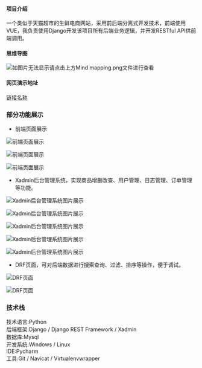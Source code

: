 #### 项目介绍  
一个类似于天猫超市的生鲜电商网站，采用前后端分离式开发技术，前端使用VUE，我负责使用Django开发该项目所有后端业务逻辑，并开发RESTful API供前端调用。
#### 思维导图
![如图片无法显示请点击上方Mind mapping.png文件进行查看](https://raw.githubusercontent.com/wang-junlin/Online-store/master/Mind%20mapping.png)  
#### 网页演示地址  
[链接名称](http://114.115.171.87:8000/)
### 部分功能展示  
* 前端页面展示  

![前端页面展示](https://github.com/wang-junlin/Online-store/blob/master/MxShop/media/image/6.PNG)  

![前端页面展示](https://github.com/wang-junlin/Online-store/blob/master/MxShop/media/image/7.PNG)  

![前端页面展示](https://github.com/wang-junlin/Online-store/blob/master/MxShop/media/image/8.PNG)  



* Xadmin后台管理系统，实现商品增删改查、用户管理、日志管理、订单管理等功能。  

![Xadmin后台管理系统图片展示](https://github.com/wang-junlin/Online-store/blob/master/MxShop/media/image/9.PNG)  

![Xadmin后台管理系统图片展示](https://github.com/wang-junlin/Online-store/blob/master/MxShop/media/image/10.PNG)  

![Xadmin后台管理系统图片展示](https://github.com/wang-junlin/Online-store/blob/master/MxShop/media/image/4.PNG)  

![Xadmin后台管理系统图片展示](https://github.com/wang-junlin/Online-store/blob/master/MxShop/media/image/3.PNG)  

![Xadmin后台管理系统图片展示](https://github.com/wang-junlin/Online-store/blob/master/MxShop/media/image/5.PNG)  



* DRF页面，可对后端数据进行搜索查询、过滤、排序等操作，便于调试。  

![DRF页面](https://github.com/wang-junlin/Online-store/blob/master/MxShop/media/image/1.PNG)  

![DRF页面](https://github.com/wang-junlin/Online-store/blob/master/MxShop/media/image/2.PNG)  
### 技术栈
技术语言:Python  
后端框架:Django / Django REST Framework / Xadmin  
数据库:Mysql  
开发系统:Windows / Linux  
IDE:Pycharm  
工具:Git / Navicat / Virtualenvwrapper
